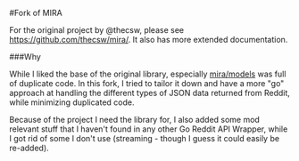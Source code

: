 #Fork of MIRA

For the original project by @thecsw, please see https://github.com/thecsw/mira/. It also has more extended documentation.

###Why

While I liked the base of the original library, especially [mira/models](https://github.com/thecsw/mira/) was full of duplicate code. In this fork, I tried to tailor it down and have a more "go" approach at handling the different types of JSON data returned from Reddit, while minimizing duplicated code.

Because of the project I need the library for, I also added some mod relevant stuff that I haven't found in any other Go Reddit API Wrapper, while I got rid of some I don't use (streaming - though I guess it could easily be re-added).